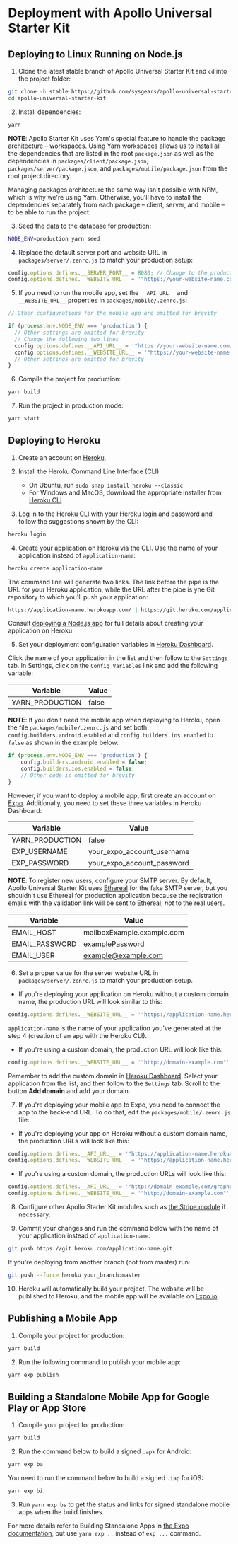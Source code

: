 # Deployment with Apollo Universal Starter Kit

## Deploying to Linux Running on Node.js

1. Clone the latest stable branch of Apollo Universal Starter Kit and `cd` into the project folder:

```bash
git clone -b stable https://github.com/sysgears/apollo-universal-starter-kit.git
cd apollo-universal-starter-kit
```

2. Install dependencies:

```bash
yarn
```

**NOTE**: Apollo Starter Kit uses Yarn's special feature to handle the package architecture &ndash; workspaces. Using
Yarn workspaces allows us to install all the dependencies that are listed in the root `package.json` as well as the
dependencies in `packages/client/package.json`, `packages/server/package.json`, and `packages/mobile/package.json` from
the root project directory.

Managing packages architecture the same way isn't possible with NPM, which is why we're using Yarn. Otherwise, you'll
have to install the dependencies separately from each package &ndash; client, server, and mobile &ndash; to be able to
run the project.

3. Seed the data to the database for production:

```bash
NODE_ENV=production yarn seed
```

4. Replace the default server port and website URL in `packages/server/.zenrc.js` to match your production setup:

```javascript
config.options.defines.__SERVER_PORT__ = 8080; // Change to the production port
config.options.defines.__WEBSITE_URL__ = '"https://your-website-name.com"'; // Change to the production domain
```

5. If you need to run the mobile app, set the `__API_URL__` and `__WEBSITE_URL__` properties in
`packages/mobile/.zenrc.js`:

```javascript
// Other configurations for the mobile app are omitted for brevity

if (process.env.NODE_ENV === 'production') {
  // Other settings are omitted for brevity
  // Change the following two lines
  config.options.defines.__API_URL__ = '"https://your-website-name.com/graphql"';
  config.options.defines.__WEBSITE_URL__ = '"https://your-website-name.com"';
  // Other settings are omitted for brevity
}
```

6. Compile the project for production:

```bash
yarn build
```

7. Run the project in production mode:

```bash
yarn start
```

## Deploying to Heroku

1. Create an account on [Heroku].

2. Install the Heroku Command Line Interface (CLI):

    - On Ubuntu, run `sudo snap install heroku --classic`
    - For Windows and MacOS, download the appropriate installer from [Heroku CLI]

3. Log in to the Heroku CLI with your Heroku login and password and follow the suggestions shown by the CLI:

```bash
heroku login
```

4. Create your application on Heroku via the CLI. Use the name of your application instead of `application-name`:

```bash
heroku create application-name
```

The command line will generate two links. The link before the pipe is the URL for your Heroku application, while the
URL after the pipe is yhe Git repository to which you'll push your application:

```bash
https://application-name.herokuapp.com/ | https://git.heroku.com/application-name.git
```
Consult [deploying a Node.js app] for full details about creating your application on Heroku.

5. Set your deployment configuration variables in [Heroku Dashboard].

Click the name of your application in the list and then follow to the `Settings` tab. In Settings, click on the
`Config Variables` link and add the following variable:

| Variable        | Value |
| --------------- | ----- |
| YARN_PRODUCTION | false |

**NOTE**: If you don't need the mobile app when deploying to Heroku, open the file `packages/mobile/.zenrc.js` and set
both `config.builders.android.enabled` and `config.builders.ios.enabled` to `false` as shown in the example below:

```javascript
if (process.env.NODE_ENV === 'production') {
    config.builders.android.enabled = false;
    config.builders.ios.enabled = false;
    // Other code is omitted for brevity
}
```

However, if you want to deploy a mobile app, first create an account on [Expo]. Additionally, you need to set these
three variables in Heroku Dashboard:

| Variable        | Value                      |
| --------------- | -------------------------- |
| YARN_PRODUCTION | false                      |
| EXP_USERNAME    | your_expo_account_username |
| EXP_PASSWORD    | your_expo_account_password |

**NOTE**: To register new users, configure your SMTP server. By default, Apollo Universal Starter Kit uses [Ethereal]
for the fake SMTP server, but you shouldn't use Ethereal for production application because the registration emails with
the validation link will be sent to Ethereal, _not_ to the real users.

| Variable       | Value                      |
| -------------- | -------------------------- |
| EMAIL_HOST     | mailboxExample.example.com |
| EMAIL_PASSWORD | examplePassword            |
| EMAIL_USER     | example@example.com        |

6. Set a proper value for the server website URL in `packages/server/.zenrc.js` to match your production setup.

* If you're deploying your application on Heroku without a custom domain name, the production URL will look similar to
this:

```javascript
config.options.defines.__WEBSITE_URL__ = '"https://application-name.herokuapp.com"';
```

`application-name` is the name of your application you've generated at the step 4 (creation of an app with the Heroku
CLI).

* If you're using a custom domain, the production URL will look like this:

```javascript
config.options.defines.__WEBSITE_URL__ = '"http://domain-example.com"';
```

Remember to add the custom domain in [Heroku Dashboard]. Select your application from the list, and then follow to the
`Settings` tab. Scroll to the button **Add domain** and add your domain.  

7. If you're deploying your mobile app to Expo, you need to connect the app to the back-end URL. To do that, edit the
`packages/mobile/.zenrc.js` file:

* If you're deploying your app on Heroku without a custom domain name, the production URLs will look like this:

```javascript
config.options.defines.__API_URL__ = '"https://application-name.herokuapp.com/graphql"';
config.options.defines.__WEBSITE_URL__ = '"https://application-name.herokuapp.com"';
```

* If you're using a custom domain, the production URLs will look like this:

```javascript
config.options.defines.__API_URL__ = '"http://domain-example.com/graphql"';
config.options.defines.__WEBSITE_URL__ = '"http://domain-example.com"';
```

8. Configure other Apollo Starter Kit modules such as [the Stripe module] if necessary.

9. Commit your changes and run the command below with the name of your application instead of `application-name`:

```bash
git push https://git.heroku.com/application-name.git
```

If you're deploying from another branch (not from master) run:

```bash
git push --force heroku your_branch:master
```

10. Heroku will automatically build your project. The website will be published to Heroku, and the mobile app will be
available on [Expo.io].

## Publishing a Mobile App

1. Compile your project for production:

```bash
yarn build
```

2. Run the following command to publish your mobile app:

```bash
yarn exp publish
```

## Building a Standalone Mobile App for Google Play or App Store

1. Compile your project for production:

```bash
yarn build
```

2. Run the command below to build a signed `.apk` for Android:

```bash
yarn exp ba
```

You need to run the command below to build a signed `.iap` for iOS:

```bash
yarn exp bi
```

3. Run `yarn exp bs` to get the status and links for signed standalone mobile apps when the build finishes.

For more details refer to Building Standalone Apps in [the Expo documentation], but use `yarn exp ..` instead of
`exp ...` command.

[heroku]: https://heroku.com
[heroku cli]: https://devcenter.heroku.com/articles/heroku-cli#download-and-install
[deploying a node.js app]: https://devcenter.heroku.com/articles/getting-started-with-nodejs
[heroku dashboard]: https://dashboard.heroku.com/apps
[expo]: https://expo.io
[ethereal]: https://ethereal.email/
[the stripe module]: https://github.com/sysgears/apollo-universal-starter-kit/blob/master/docs/modules/Stripe%20Subscription.md
[expo.io]: https://expo.io
[the expo documentation]: https://docs.expo.io/versions/latest/
